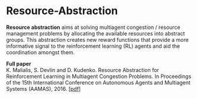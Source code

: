 # Resource-Abstraction
**Resource abstraction** aims at solving multiagent congestion / resource management problems by allocating the available resources into abstract groups. This abstraction creates new reward functions that provide a more informative signal to the reinforcement learning (RL) agents and aid the coordination amongst them.

**Full paper**<br />
K. Malialis, S. Devlin and D. Kudenko. Resource Abstraction for Reinforcement Learning in Multiagent Congestion Problems. In Proceedings of the 15th International Conference on Autonomous Agents and Multiagent Systems (AAMAS), 2016. [[pdf]](http://www.ifaamas.org/Proceedings/aamas2016/pdfs/p512.pdf)
